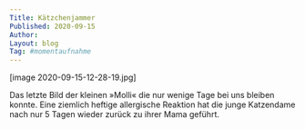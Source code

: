 ```yaml
---
Title: Kätzchenjammer
Published: 2020-09-15
Author: 
Layout: blog
Tag: #momentaufnahme
---
```

[image 2020-09-15-12-28-19.jpg]

Das letzte Bild der kleinen »Molli« die nur wenige Tage bei uns bleiben konnte. Eine ziemlich heftige allergische Reaktion hat die junge Katzendame nach nur 5 Tagen wieder zurück zu ihrer Mama geführt.